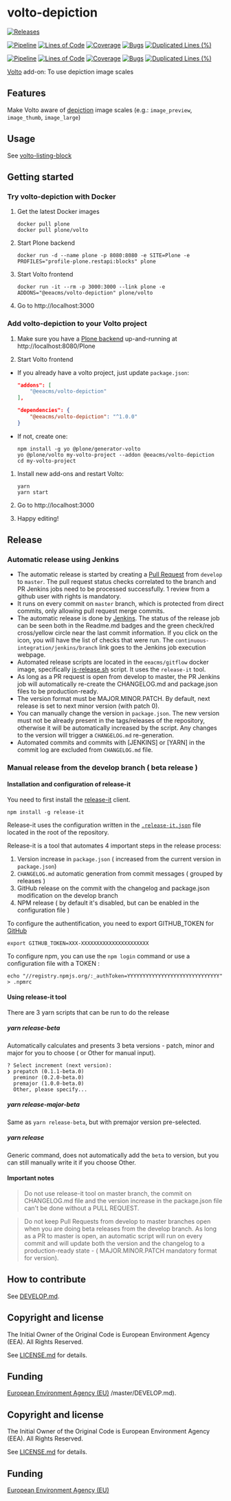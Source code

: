 # volto-depiction

[![Releases](https://img.shields.io/github/v/release/eea/volto-depiction)](https://github.com/eea/volto-depiction/releases)

[![Pipeline](https://ci.eionet.europa.eu/buildStatus/icon?job=volto-addons%2Fvolto-depiction%2Fmaster&subject=master)](https://ci.eionet.europa.eu/view/Github/job/volto-addons/job/volto-depiction/job/master/display/redirect)
[![Lines of Code](https://sonarqube.eea.europa.eu/api/project_badges/measure?project=volto-depiction-master&metric=ncloc)](https://sonarqube.eea.europa.eu/dashboard?id=volto-depiction-master)
[![Coverage](https://sonarqube.eea.europa.eu/api/project_badges/measure?project=volto-depiction-master&metric=coverage)](https://sonarqube.eea.europa.eu/dashboard?id=volto-depiction-master)
[![Bugs](https://sonarqube.eea.europa.eu/api/project_badges/measure?project=volto-depiction-master&metric=bugs)](https://sonarqube.eea.europa.eu/dashboard?id=volto-depiction-master)
[![Duplicated Lines (%)](https://sonarqube.eea.europa.eu/api/project_badges/measure?project=volto-depiction-master&metric=duplicated_lines_density)](https://sonarqube.eea.europa.eu/dashboard?id=volto-depiction-master)

[![Pipeline](https://ci.eionet.europa.eu/buildStatus/icon?job=volto-addons%2Fvolto-depiction%2Fdevelop&subject=develop)](https://ci.eionet.europa.eu/view/Github/job/volto-addons/job/volto-depiction/job/develop/display/redirect)
[![Lines of Code](https://sonarqube.eea.europa.eu/api/project_badges/measure?project=volto-depiction-develop&metric=ncloc)](https://sonarqube.eea.europa.eu/dashboard?id=volto-depiction-develop)
[![Coverage](https://sonarqube.eea.europa.eu/api/project_badges/measure?project=volto-depiction-develop&metric=coverage)](https://sonarqube.eea.europa.eu/dashboard?id=volto-depiction-develop)
[![Bugs](https://sonarqube.eea.europa.eu/api/project_badges/measure?project=volto-depiction-develop&metric=bugs)](https://sonarqube.eea.europa.eu/dashboard?id=volto-depiction-develop)
[![Duplicated Lines (%)](https://sonarqube.eea.europa.eu/api/project_badges/measure?project=volto-depiction-develop&metric=duplicated_lines_density)](https://sonarqube.eea.europa.eu/dashboard?id=volto-depiction-develop)


[Volto](https://github.com/plone/volto) add-on: To use depiction image scales

## Features

Make Volto aware of [depiction](https://github.com/eea/eea.depiction) image scales (e.g.: `image_preview`, `image_thumb`, `image_large`)

## Usage

See [volto-listing-block](https://github.com/eea/volto-listing-block)

## Getting started

### Try volto-depiction with Docker

1. Get the latest Docker images

   ```
   docker pull plone
   docker pull plone/volto
   ```

1. Start Plone backend
   ```
   docker run -d --name plone -p 8080:8080 -e SITE=Plone -e PROFILES="profile-plone.restapi:blocks" plone
   ```

1. Start Volto frontend

   ```
   docker run -it --rm -p 3000:3000 --link plone -e ADDONS="@eeacms/volto-depiction" plone/volto
   ```

1. Go to http://localhost:3000

### Add volto-depiction to your Volto project

1. Make sure you have a [Plone backend](https://plone.org/download) up-and-running at http://localhost:8080/Plone

1. Start Volto frontend

* If you already have a volto project, just update `package.json`:

   ```JSON
   "addons": [
       "@eeacms/volto-depiction"
   ],

   "dependencies": {
       "@eeacms/volto-depiction": "^1.0.0"
   }
   ```

* If not, create one:

   ```
   npm install -g yo @plone/generator-volto
   yo @plone/volto my-volto-project --addon @eeacms/volto-depiction
   cd my-volto-project
   ```

1. Install new add-ons and restart Volto:

   ```
   yarn
   yarn start
   ```

1. Go to http://localhost:3000

1. Happy editing!

## Release

### Automatic release using Jenkins

*  The automatic release is started by creating a [Pull Request](../../compare/master...develop) from `develop` to `master`. The pull request status checks correlated to the branch and PR Jenkins jobs need to be processed successfully. 1 review from a github user with rights is mandatory.
* It runs on every commit on `master` branch, which is protected from direct commits, only allowing pull request merge commits.
* The automatic release is done by [Jenkins](https://ci.eionet.europa.eu). The status of the release job can be seen both in the Readme.md badges and the green check/red cross/yellow circle near the last commit information. If you click on the icon, you will have the list of checks that were run. The `continuous-integration/jenkins/branch` link goes to the Jenkins job execution webpage.
* Automated release scripts are located in the `eeacms/gitflow` docker image, specifically [js-release.sh](https://github.com/eea/eea.docker.gitflow/blob/master/src/js-release.sh) script. It  uses the `release-it` tool.
* As long as a PR request is open from develop to master, the PR Jenkins job will automatically re-create the CHANGELOG.md and package.json files to be production-ready.
* The version format must be MAJOR.MINOR.PATCH. By default, next release is set to next minor version (with patch 0).
* You can manually change the version in `package.json`.  The new version must not be already present in the tags/releases of the repository, otherwise it will be automatically increased by the script. Any changes to the version will trigger a `CHANGELOG.md` re-generation.
* Automated commits and commits with [JENKINS] or [YARN] in the commit log are excluded from `CHANGELOG.md` file.

### Manual release from the develop branch ( beta release )

#### Installation and configuration of release-it

You need to first install the [release-it](https://github.com/release-it/release-it)  client.

   ```
   npm install -g release-it
   ```

Release-it uses the configuration written in the [`.release-it.json`](./.release-it.json) file located in the root of the repository.

Release-it is a tool that automates 4 important steps in the release process:

1. Version increase in `package.json` ( increased from the current version in `package.json`)
2. `CHANGELOG.md` automatic generation from commit messages ( grouped by releases )
3. GitHub release on the commit with the changelog and package.json modification on the develop branch
4. NPM release ( by default it's disabled, but can be enabled in the configuration file )

To configure the authentification, you need to export GITHUB_TOKEN for [GitHub](https://github.com/settings/tokens)

   ```
   export GITHUB_TOKEN=XXX-XXXXXXXXXXXXXXXXXXXXXX
   ```

 To configure npm, you can use the `npm login` command or use a configuration file with a TOKEN :

   ```
   echo "//registry.npmjs.org/:_authToken=YYYYYYYYYYYYYYYYYYYYYYYYYYYYYY" > .npmrc
   ```

#### Using release-it tool

There are 3 yarn scripts that can be run to do the release

##### yarn release-beta

Automatically calculates and presents 3 beta versions - patch, minor and major for you to choose ( or Other for manual input).

```
? Select increment (next version):
❯ prepatch (0.1.1-beta.0)
  preminor (0.2.0-beta.0)
  premajor (1.0.0-beta.0)
  Other, please specify...
```

##### yarn release-major-beta

Same as `yarn release-beta`, but with premajor version pre-selected.

##### yarn release

Generic command, does not automatically add the `beta` to version, but you can still manually write it if you choose Other.

#### Important notes

> Do not use release-it tool on master branch, the commit on CHANGELOG.md file and the version increase in the package.json file can't be done without a PULL REQUEST.

> Do not keep Pull Requests from develop to master branches open when you are doing beta releases from the develop branch. As long as a PR to master is open, an automatic script will run on every commit and will update both the version and the changelog to a production-ready state - ( MAJOR.MINOR.PATCH mandatory format for version).


## How to contribute

See [DEVELOP.md](https://github.com/eea/volto-depiction/blob/master/DEVELOP.md).

## Copyright and license

The Initial Owner of the Original Code is European Environment Agency (EEA).
All Rights Reserved.

See [LICENSE.md](https://github.com/eea/volto-depiction/blob/master/LICENSE.md) for details.

## Funding

[European Environment Agency (EU)](http://eea.europa.eu)
/master/DEVELOP.md).

## Copyright and license

The Initial Owner of the Original Code is European Environment Agency (EEA).
All Rights Reserved.

See [LICENSE.md](https://github.com/eea/volto-addon-template/blob/master/LICENSE.md) for details.

## Funding

[European Environment Agency (EU)](http://eea.europa.eu)
